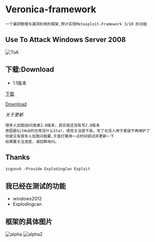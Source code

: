 # Veronica-framework
`一个漏洞管理与漏洞利用的框架,预计实现Metasploit-Framework 3/10 的功能`
## Use To Attack Windows Server 2008
![ToA](https://github.com/B1eed/Veronica-framework/blob/master/images/attackdemo.gif?raw=true "gif")
## 下载:Download
- 1.1版本

[下载](https://codeload.github.com/B1eed/Veronica-framework/zip/1.1)

[Download](https://codeload.github.com/B1eed/Veronica-framework/zip/1.1)

_关于更新_

    很多人加我QQ问我拿2.0版本，其实我还没有写2.0版本
    原因是GitHub的仓库没什么Star，感觉关注度不高，写了也没人用于是就不再维护了
    但是又有很多人加我问我要,于是打算用一点时间调试并更新一下
    如果要关注进度，请加群询问。

## Thanks
    
    zcgonvh -Provide ExplodingCan Exploit 


## 我已经在测试的功能
- windows2012 
- Explodingcan

## 框架的具体图片
![alpha](https://github.com/B1eed/Veronica-framework/blob/master/images/view1.png "x")
![alpha2](https://github.com/B1eed/Veronica-framework/blob/master/images/view2.png "x")
